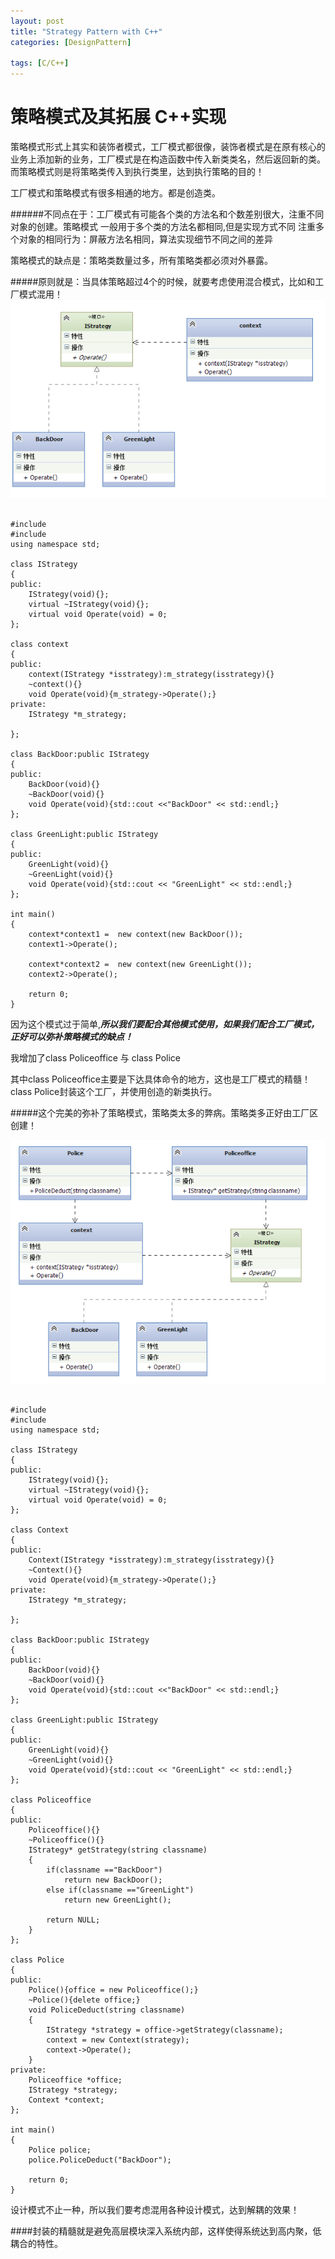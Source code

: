 ```yaml
---
layout: post
title: "Strategy Pattern with C++"
categories: [DesignPattern]

tags: [C/C++]
---
```

策略模式及其拓展 C++实现
==========================
策略模式形式上其实和装饰者模式，工厂模式都很像，装饰者模式是在原有核心的业务上添加新的业务，工厂模式是在构造函数中传入新类类名，然后返回新的类。而策略模式则是将策略类传入到执行类里，达到执行策略的目的！

工厂模式和策略模式有很多相通的地方。都是创造类。

######不同点在于：工厂模式有可能各个类的方法名和个数差别很大，注重不同对象的创建。策略模式 一般用于多个类的方法名都相同,但是实现方式不同 注重多个对象的相同行为：屏蔽方法名相同，算法实现细节不同之间的差异

策略模式的缺点是：策略类数量过多，所有策略类都必须对外暴露。

#####原则就是：当具体策略超过4个的时候，就要考虑使用混合模式，比如和工厂模式混用！
![](/assets/pic/1855.png)

<pre><code>
#include <iostream>
#include <string>
using namespace std;
 
class IStrategy
{
public:
    IStrategy(void){};
    virtual ~IStrategy(void){};
    virtual void Operate(void) = 0;
};
 
class context
{
public:
    context(IStrategy *isstrategy):m_strategy(isstrategy){}
    ~context(){}
    void Operate(void){m_strategy->Operate();}
private:
    IStrategy *m_strategy;
      
};
 
class BackDoor:public IStrategy
{
public:
    BackDoor(void){}
    ~BackDoor(void){}
    void Operate(void){std::cout <<"BackDoor" << std::endl;}
};
 
class GreenLight:public IStrategy
{
public:
    GreenLight(void){}
    ~GreenLight(void){}
    void Operate(void){std::cout << "GreenLight" << std::endl;}
};
 
int main()
{
    context*context1 =  new context(new BackDoor());
    context1->Operate();
 
    context*context2 =  new context(new GreenLight());
    context2->Operate();
 
    return 0;
}
</code></pre>

因为这个模式过于简单,_____所以我们要配合其他模式使用，如果我们配合工厂模式，正好可以弥补策略模式的缺点！_____

我增加了class Policeoffice 与 class Police

其中class Policeoffice主要是下达具体命令的地方，这也是工厂模式的精髓！class Police封装这个工厂，并使用创造的新类执行。

#####这个完美的弥补了策略模式，策略类太多的弊病。策略类多正好由工厂区创建！

![](/assets/pic/0551.png)

<pre><code>
#include <iostream>
#include <string>
using namespace std;
 
class IStrategy
{
public:
    IStrategy(void){};
    virtual ~IStrategy(void){};
    virtual void Operate(void) = 0;
};
 
class Context
{
public:
    Context(IStrategy *isstrategy):m_strategy(isstrategy){}
    ~Context(){}
    void Operate(void){m_strategy->Operate();}
private:
    IStrategy *m_strategy;
      
};
 
class BackDoor:public IStrategy
{
public:
    BackDoor(void){}
    ~BackDoor(void){}
    void Operate(void){std::cout <<"BackDoor" << std::endl;}
};
 
class GreenLight:public IStrategy
{
public:
    GreenLight(void){}
    ~GreenLight(void){}
    void Operate(void){std::cout << "GreenLight" << std::endl;}
};
 
class Policeoffice
{
public:
    Policeoffice(){}
    ~Policeoffice(){}
    IStrategy* getStrategy(string classname)
    {
        if(classname =="BackDoor")
            return new BackDoor();
        else if(classname =="GreenLight")
            return new GreenLight();
 
        return NULL;
    }
};
 
class Police
{
public:
    Police(){office = new Policeoffice();}
    ~Police(){delete office;}
    void PoliceDeduct(string classname)
    {       
        IStrategy *strategy = office->getStrategy(classname);
        context = new Context(strategy);
        context->Operate();
    }
private:
    Policeoffice *office;
    IStrategy *strategy;
    Context *context;
};
 
int main()
{
    Police police;
    police.PoliceDeduct("BackDoor");
 
    return 0;
}
</code></pre>

设计模式不止一种，所以我们要考虑混用各种设计模式，达到解耦的效果！

####封装的精髓就是避免高层模块深入系统内部，这样使得系统达到高内聚，低耦合的特性。